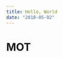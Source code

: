 ```yaml
---
title: Hello, World
date: "2018-05-02"
---
```



<div id="container">
  <h1>MOT</h1>
  <div id="water"></div>
</div>
<svg xlmns="http://www.w3.org/2000/svg" version="1.1">
  <filter id="turbulence" filterUnits="objectBoundingBox" x="0" y="0" width="100%" height="100%">
    <feTurbulence id="feturbulence" type="fractalNoise" numOctaves="3" seed="2"></feTurbulence>
    <feDisplacementMap xChannelSelector="G" yChannelSelector="B" scale="20" in="SourceGraphic"></feDisplacementMap>
  </filter>
</svg><a id="codepen-link" href="https://www.codepen.io/seanfree" target="_blank"></a>

<script>
  var timeline = new TimelineMax({
    repeat: -1,
    yoyo: true
  }),
  feTurb = document.querySelector('#feturbulence');

timeline.add(
  TweenMax.to(feTurb, 8, {
    onUpdate: function() {
      var bfX = this.progress() * 0.005 + 0.015, //base frequency x
        bfY = this.progress() * 0.05 + 0.1, //base frequency y
        bfStr = bfX.toString() + ' ' + bfY.toString(); //base frequency string
      feTurb.setAttribute('baseFrequency', bfStr);
    }
  }), 0
);
</script>